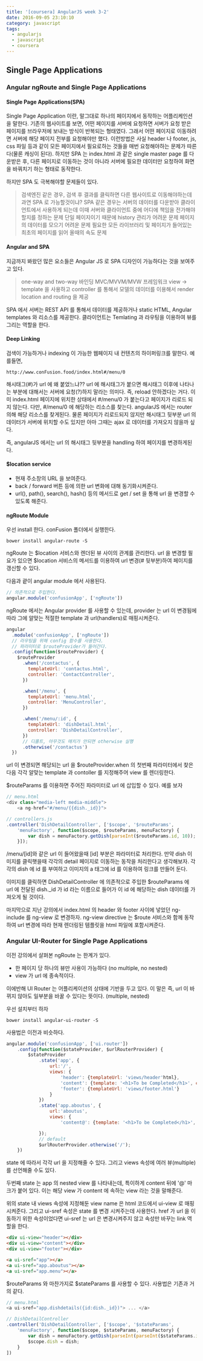 ```yaml
---
title: '[coursera] AngularJS week 3-2'
date: 2016-09-05 23:10:10
category: javascript
tags:
  - angularjs
  - javascript
  - coursera
---
```


## Single Page Applications

### Angular ngRoute and Single Page Applications

#### Single Page Applications(SPA)

Single Page Application 이란, 말그대로 하나의 페이지에서 동작하는 어플리케인션을 말한다. 기존의 웹사이트를 보면, 어떤 페이지를 서버에 요청하면 서버가 요청 받은 페이지를 브라우저에 보내는 방식이 반복되는 형태였다. 그래서 어떤 페이지로 이동하려면 서버에 해당 페이지 전부를 요청해야만 했다. 이런방법은 사실 header 나 footer, js, css 파일 등과 같이 모든 페이지에서 필요로하는 것들을 매번 요청해야하는 문제가 따른다(물론 캐싱이 된다).
하지만 SPA 는 index.html 과 같은 single master page 를 다운받은 후, 다른 페이지로 이동하는 것이 아니라 서버에 필요한 데이터만 요청하여 화면을 바꿔치기 하는 형태로 동작한다.

하지만 SPA 도 극복해야할 문제들이 있다.

> 검색엔진 같은 경우, 검색 후 결과를 클릭하면 다른 웹사이트로 이동해야하는데 과연 SPA 로 가능할것이냐?
> SPA 같은 경우는 서버의 데이터를 다운받아 클라이언트에서 사용하게 되는데 이때 서버와 클라이언트 중에 어디에 책임을 전가해야할지를 정하는 문제
> 단일 페이지이기 때문에 history 관리가 어려운 문제
> 페이지의 데이터를 모으기 어려운 문제
> 필요한 모든 라이브러리 및 페이지가 들어있는 최초의 페이지를 읽어 올때의 속도 문제

#### Angular and SPA

지금까지 봐왔던 많은 요소들은 Angular JS 로 SPA 디자인이 가능하다는 것을 보여주고 있다.

> one-way and two-way 바인딩
> MVC/MVVM/MVW 프레임워크
> view -> template 을 사용하고 controller 를 통해서 모델의 데이터를 이용해서 render
> location and routing 을 제공

SPA 에서 서버는 REST API 를 통해서 데이터를 제공하거나 static HTML, Angular templates 와 리소스를 제공한다. 클라이언트는 Temlating 과 라우팅을 이용하여 뷰를 그리는 역할을 한다.

#### Deep Linking

검색이 가능하거나 indexing 이 가능한 웹페이지 내 컨텐츠의 하이퍼링크를 말한다.
예를들면,

```
http://www.conFusion.food/index.html#/menu/0
```

해시태그(#)가 url 에 왜 붙었느냐??
url 에 해시태그가 붙으면 해시태그 이후에 나타나는 부분에 대해서는 서버에 요청(?)하지 말라는 의미다. 즉, reload 안하겠다는 거다. 이미 index.html 페이지에 위치한 상태에서 #/menu/0 가 붙는다고 페이지가 리로드 되지 않는다. 다만, #/menu/0 에 해당하는 리소스를 찾는다. angularJS 에서는 router 의해 해당 리소스를 찾게된다. 물론 페이지가 리로드되지 않지만 해시태그 뒷부분 url 의 데이터가 서버에 위치할 수도 있지만 아마 그때는 ajax 로 데이터를 가져오지 않을까 싶다.

즉, angularJS 에서는 url 의 해시태그 뒷부분을 handling 하여 페이지를 변경하게된다.

#### $location service

- 현재 주소창의 URL 을 보여준다.
- back / forward 버튼 등에 의한 url 변화에 대해 동기화시켜준다.
- url(), path(), search(), hash() 등의 메서드로 get / set 을 통해 url 을 변경할 수 있도록 해준다.

#### ngRoute Module

우선 install 한다. conFusion 폴더에서 실행한다.

```
bower install angular-route -S
```

ngRoute 는 $location 서비스와 렌더된 뷰 사이의 관계를 관리한다. url 을 변경할 필요가 있으면 $location 서비스의 메서드를 이용하여 url 변경(# 뒷부분)하여 페이지를 갱신할 수 있다.

다음과 괕이 angular module 에서 사용된다.

```javascript
// 의존적으로 주입한다.
angular.module('confusionApp', ['ngRoute'])
```

ngRoute 에서는 Angular provider 를 사용할 수 있는데, provider 는 url 이 변경됨에 따라 그에 알맞는 적절한 template 과 url(handlers)로 매핑시켜준다.

```javascript
angular
  .module('confusionApp', ['ngRoute'])
  // 라우팅을 위해 config 함수를 사용한다.
  // 파라미터로 $routeProvider가 들어간다.
  .config(function($routeProvider) {
    $routeProvider
      .when('/contactus', {
        templateUrl: 'contactus.html',
        controller: 'ContactController',
      })

      .when('/menu', {
        templateUrl: 'menu.html',
        controller: 'MenuController',
      })

      .when('/menu/:id', {
        templateUrl: 'dishDetail.html',
        controller: 'DishDetailController',
      })
      // 디폴트, 아무것도 매치가 안되면 otherwise 실행
      .otherwise('/contactus')
  })
```

url 이 변경되면 해당되는 url 을 $routeProvider.when 의 첫번째 파라미터에서 찾은 다음 각각 알맞는 template 과 contoller 를 지정해주어 view 를 렌더링한다.

$routeParams 를 이용하면 주어진 파라미터로 url 에 삽입할 수 있다.
예를 보자

```javascript
// menu.html
<div class="media-left media-middle">
	<a ng-href="#/menu/{{dish._id}}">

// controllers.js
.controller('DishDetailController', ['$scope', '$routeParams',
	'menuFactory', function($scope, $routeParams, menuFactory) {
		var dish = menuFactory.getDish(parseInt($routeParams.id, 10));
	}]);
```

/menu/\[id\]와 같은 url 이 들어왔을때 \[id\] 부분은 파라미터로 처리한다.
만약 dish 이미지를 클릭햇을때 각각의 detail 페이지로 이동하는 동작을 처리한다고 생각해보자. 각각의 dish 에 id 를 부여하고 이미지의 a 태그에 id 를 이용하여 링크를 만들어 둔다.

이미지를 클릭하면 DishDetailController 에 의존적으로 주입한 $routeParams 에 url 에 전달된 dish.\_id 가 id 라는 이름으로 들어가 이 id 에 해당하는 dish 데이터를 가져오게 될 것이다.

마지막으로 지난 강의에서 index.html 의 header 와 footer 사이에 넣었던 ng-include 를 ng-view 로 변경하자. ng-view directive 는 $route 서비스와 함께 동작하여 url 변경에 따라 현재 렌더링된 템플릿을 html 파일에 포함시켜준다.

### Angular UI-Router for Single Page Applications

이전 강의에서 살펴본 ngRoute 는 한계가 있다.

- 한 페이지 당 하나의 뷰만 사용이 가능하다 (no multiple, no nested)
- view 가 url 에 종속적이다.

이에반해 UI Router 는 어플리케이션의 상태에 기반을 두고 있다. 이 말은 즉, url 이 바뀌지 않아도 일부분을 바꿀 수 있다는 뜻이다. (multiple, nested)

우선 설치부터 하자

```
bower install angular-ui-router -S
```

사용법은 이전과 비슷하다.

```javascript
angular.module('confusionApp', ['ui.router'])
	.config(function($stateProvider, $urlRouterProvider) {
		$stateProvider
			.state('app', {
				url:'/',
				views: {
					'header': {templateUrl: 'views/header'html},
					'content': {template: '<h1>To be Completed</h1>', controller : 'IndexController'}
					'footer': {templateUrl: 'views/footer.html'}
				}
			})
			.state('app.aboutus', {
				url:'aboutus',
				views: {
					'content@': {template: '<h1>To be Completed</h1>', controller : 'AboutController'}

			});
			// default
			$urlRouterProvider.otherwise('/');
	})
```

state 에 따라서 각각 url 을 지정해줄 수 있다. 그리고 views 속성에 여러 뷰(multiple)를 선언해줄 수도 있다.

두번째 state 는 app 의 nested view 를 나타내는데, 특이하게 content 뒤에 '@' 마크가 붙어 있다. 이는 해당 view 가 content 에 속하는 view 라는 것을 말해준다.

위의 state 내 views 속성에 지정해둔 view name 은 html 코드에서 ui-view 로 매핑시켜준다.
그리고 ui-sref 속성은 state 를 변경 시켜주는데 사용한다. href 가 url 을 이동하기 위한 속성이었다면 ui-sref 는 url 은 변경시켜주지 않고 속성만 바꾸는 link 역할을 한다.

```html
<div ui-view="header"></div>
<div ui-view="content"></div>
<div ui-view="footer"></div>

<a ui-sref="app"></a>
<a ui-sref="app.aboutus"></a>
<a ui-sref="app.menu"></a>
```

$routeParams 와 마찬가지로 $stateParams 를 사용할 수 있다.
사용법은 기존과 거의 같다.

```javascript
// menu.html
<a ui-sref="app.dishdetails({id:dish._id})"> ... </a>

// DishDetailController
.controller('DishDetailController', ['$scope', '$stateParams',
	'menuFactory', function($scope, $stateParams, menuFactory) {
		var dish = menuFactory.getDish(parseInt(parseInt($stateParams.id,10));
		$scope.dish = dish;
	}
])
```
